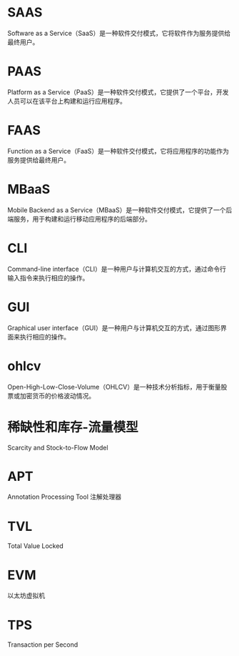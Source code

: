 # SAAS
Software as a Service（SaaS）是一种软件交付模式，它将软件作为服务提供给最终用户。

# PAAS
Platform as a Service（PaaS）是一种软件交付模式，它提供了一个平台，开发人员可以在该平台上构建和运行应用程序。

# FAAS
Function as a Service（FaaS）是一种软件交付模式，它将应用程序的功能作为服务提供给最终用户。

# MBaaS
Mobile Backend as a Service（MBaaS）是一种软件交付模式，它提供了一个后端服务，用于构建和运行移动应用程序的后端部分。

# CLI
Command-line interface（CLI）是一种用户与计算机交互的方式，通过命令行输入指令来执行相应的操作。

# GUI
Graphical user interface（GUI）是一种用户与计算机交互的方式，通过图形界面来执行相应的操作。

# ohlcv
Open-High-Low-Close-Volume（OHLCV）是一种技术分析指标，用于衡量股票或加密货币的价格波动情况。

# 稀缺性和库存-流量模型
Scarcity and Stock-to-Flow Model

# APT
Annotation Processing Tool 注解处理器

# TVL
Total Value Locked

# EVM
以太坊虚拟机

# TPS
Transaction per Second